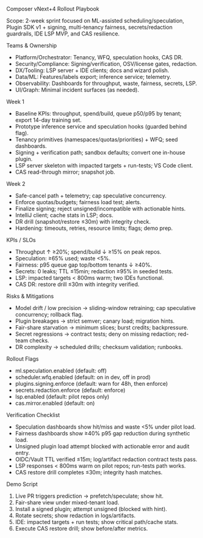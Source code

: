 Composer vNext+4 Rollout Playbook

Scope: 2-week sprint focused on ML-assisted scheduling/speculation, Plugin SDK v1 + signing, multi-tenancy fairness, secrets/redaction guardrails, IDE LSP MVP, and CAS resilience.

Teams & Ownership

- Platform/Orchestrator: Tenancy, WFQ, speculation hooks, CAS DR.
- Security/Compliance: Signing/verification, OSV/license gates, redaction.
- DX/Tooling: LSP server + IDE clients; docs and wizard polish.
- Data/ML: Features/labels export; inference service; telemetry.
- Observability: Dashboards for throughput, waste, fairness, secrets, LSP.
- UI/Graph: Minimal incident surfaces (as needed).

Week 1

- Baseline KPIs: throughput, spend/build, queue p50/p95 by tenant; export 14-day training set.
- Prototype inference service and speculation hooks (guarded behind flag).
- Tenancy primitives (namespaces/quotas/priorities) + WFQ; seed dashboards.
- Signing + verification path; sandbox defaults; convert one in-house plugin.
- LSP server skeleton with impacted targets + run-tests; VS Code client.
- CAS read-through mirror; snapshot job.

Week 2

- Safe-cancel path + telemetry; cap speculative concurrency.
- Enforce quotas/budgets; fairness load test; alerts.
- Finalize signing; reject unsigned/incompatible with actionable hints.
- IntelliJ client; cache stats in LSP; docs.
- DR drill (snapshot/restore ≤30m) with integrity check.
- Hardening: timeouts, retries, resource limits; flags; demo prep.

KPIs / SLOs

- Throughput ↑ ≥20%; spend/build ↓ ≥15% on peak repos.
- Speculation: ≥65% used; waste <5%.
- Fairness: p95 queue gap top/bottom tenants ↓ ≥40%.
- Secrets: 0 leaks; TTL ≤15min; redaction ≥95% in seeded tests.
- LSP: impacted targets < 800ms warm; two IDEs functional.
- CAS DR: restore drill ≤30m with integrity verified.

Risks & Mitigations

- Model drift / low precision → sliding-window retraining; cap speculative concurrency; rollback flag.
- Plugin breakages → strict semver; canary load; migration hints.
- Fair-share starvation → minimum slices; burst credits; backpressure.
- Secret regressions → contract tests; deny on missing redaction; red-team checks.
- DR complexity → scheduled drills; checksum validation; runbooks.

Rollout Flags

- ml.speculation.enabled (default: off)
- scheduler.wfq.enabled (default: on in dev, off in prod)
- plugins.signing.enforce (default: warn for 48h, then enforce)
- secrets.redaction.enforce (default: enforce)
- lsp.enabled (default: pilot repos only)
- cas.mirror.enabled (default: on)

Verification Checklist

- Speculation dashboards show hit/miss and waste <5% under pilot load.
- Fairness dashboards show ≥40% p95 gap reduction during synthetic load.
- Unsigned plugin load attempt blocked with actionable error and audit entry.
- OIDC/Vault TTL verified ≤15m; log/artifact redaction contract tests pass.
- LSP responses < 800ms warm on pilot repos; run-tests path works.
- CAS restore drill completes ≤30m; integrity hash matches.

Demo Script

1. Live PR triggers prediction → prefetch/speculate; show hit.
2. Fair-share view under mixed-tenant load.
3. Install a signed plugin; attempt unsigned (blocked with hint).
4. Rotate secrets; show redaction in logs/artifacts.
5. IDE: impacted targets + run tests; show critical path/cache stats.
6. Execute CAS restore drill; show before/after metrics.
